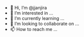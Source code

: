 - 👋 Hi, I’m @jjanjira
- 👀 I’m interested in ...
- 🌱 I’m currently learning ...
- 💞️ I’m looking to collaborate on ...
- 📫 How to reach me ...

<!---
jjanjira/jjanjira is a ✨ special ✨ repository because its `README.md` (this file) appears on your GitHub profile.
You can click the Preview link to take a look at your changes.
--->
